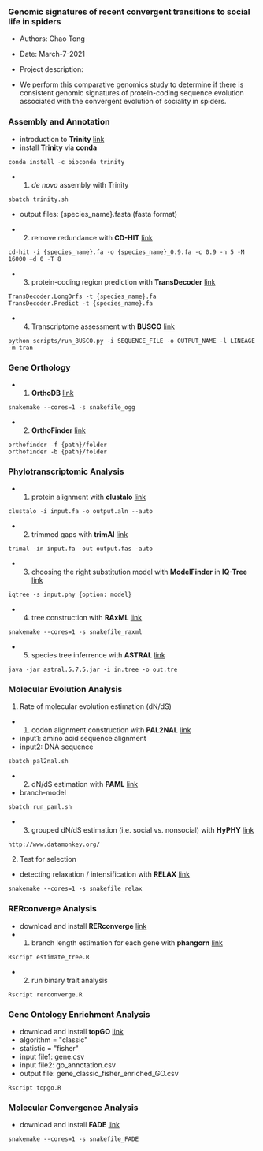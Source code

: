### Genomic signatures of recent convergent transitions to social life in spiders

- Authors: Chao Tong
- Date: March-7-2021

- Project description:
- We perform this comparative genomics study to determine if there is consistent genomic signatures of protein-coding sequence evolution associated with the convergent evolution of sociality in spiders.


### Assembly and Annotation

- introduction to **Trinity** [link](https://github.com/trinityrnaseq/trinityrnaseq/wiki)
- install **Trinity** via **conda**

```
conda install -c bioconda trinity
```
- 1. *de novo* assembly with Trinity

```
sbatch trinity.sh
```
- output files: {species_name}.fasta (fasta format)

- 2. remove redundance with **CD-HIT** [link](http://weizhongli-lab.org/cd-hit/)
```
cd-hit -i {species_name}.fa -o {species_name}_0.9.fa -c 0.9 -n 5 -M 16000 –d 0 -T 8
```
- 3. protein-coding region prediction with **TransDecoder** [link](https://github.com/TransDecoder/TransDecoder/wiki)
```
TransDecoder.LongOrfs -t {species_name}.fa
TransDecoder.Predict -t {species_name}.fa
```

- 4. Transcriptome assessment with **BUSCO** [link](https://vcru.wisc.edu/simonlab/bioinformatics/programs/busco/BUSCO_v3_userguide.pdf)
```
python scripts/run_BUSCO.py -i SEQUENCE_FILE -o OUTPUT_NAME -l LINEAGE -m tran
```

### Gene Orthology
- 1. **OrthoDB** [link](https://www.orthodb.org/v8/index.html)
```
snakemake --cores=1 -s snakefile_ogg
```
- 2. **OrthoFinder** [link](https://github.com/davidemms/OrthoFinder)

```
orthofinder -f {path}/folder
orthofinder -b {path}/folder
```

### Phylotranscriptomic Analysis

- 1. protein alignment with **clustalo** [link](https://www.ebi.ac.uk/Tools/msa/clustalo/)
```
clustalo -i input.fa -o output.aln --auto
```
- 2. trimmed gaps with **trimAl** [link](http://trimal.cgenomics.org/getting_started_with_trimal_v1.2)
```
trimal -in input.fa -out output.fas -auto
```
- 3. choosing the right substitution model with **ModelFinder** in **IQ-Tree** [link](http://www.iqtree.org/doc/Quickstart)
```
iqtree -s input.phy {option: model}
```
- 4. tree construction with **RAxML** [link](https://cme.h-its.org/exelixis/resource/download/NewManual.pdf)
```
snakemake --cores=1 -s snakefile_raxml
```
- 5. species tree inferrence with **ASTRAL** [link](https://github.com/smirarab/ASTRAL)
```
java -jar astral.5.7.5.jar -i in.tree -o out.tre
```

### Molecular Evolution Analysis
1. Rate of molecular evolution estimation (dN/dS)
- 1. codon alignment construction with **PAL2NAL** [link](http://www.bork.embl.de/pal2nal/)
- input1: amino acid sequence alignment
- input2: DNA sequence
```
sbatch pal2nal.sh
```
- 2. dN/dS estimation with **PAML** [link](http://web.mit.edu/6.891/www/lab/paml.html)
- branch-model
```
sbatch run_paml.sh
```
- 3. grouped dN/dS estimation (i.e. social vs. nonsocial) with **HyPHY** [link](http://www.hyphy.org/)
```
http://www.datamonkey.org/
```
2. Test for selection
- detecting relaxation / intensification with **RELAX** [link](https://www.ncbi.nlm.nih.gov/pmc/articles/PMC4327161/)
```
snakemake --cores=1 -s snakefile_relax
```

### RERconverge Analysis
- download and install **RERconverge** [link](https://github.com/nclark-lab/RERconverge)
- 1. branch length estimation for each gene with **phangorn** [link](https://cran.r-project.org/web/packages/phangorn/index.html)
```
Rscript estimate_tree.R
```
- 2. run binary trait analysis
```
Rscript rerconverge.R
```

### Gene Ontology Enrichment Analysis
- download and install **topGO** [link](https://bioconductor.org/packages/release/bioc/html/topGO.html)
- algorithm = "classic"
- statistic = "fisher"
- input file1: gene.csv
- input file2: go_annotation.csv
- output file: gene_classic_fisher_enriched_GO.csv
```
Rscript topgo.R
```

### Molecular Convergence Analysis
- download and install **FADE** [link](https://www.datamonkey.org/fade)
```
snakemake --cores=1 -s snakefile_FADE
```
